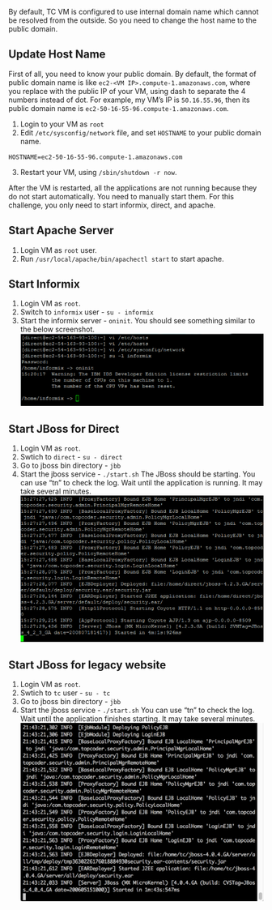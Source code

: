 By default, TC VM is configured to use internal domain name which cannot be resolved from the outside. So you need to change the host name to the public domain.

## Update Host Name
First of all, you need to know your public domain. By default, the format of public domain name is like `ec2-<VM IP>.compute-1.amazonaws.com`, where you replace <VM IP> with the public IP of your VM, using dash to separate the 4 numbers instead of dot. For example, my VM’s IP is `50.16.55.96`, then its public domain name is `ec2-50-16-55-96.compute-1.amazonaws.com`.

1. Login to your VM as `root`
2. Edit `/etc/sysconfig/network` file, and set `HOSTNAME` to your public domain name.
```
HOSTNAME=ec2-50-16-55-96.compute-1.amazonaws.com
```
3. Restart your VM, using `/sbin/shutdown -r now`.

After the VM is restarted, all the applications are not running because they do not start automatically. You need to manually start them. For this challenge, you only need to start informix, direct, and apache.

## Start Apache Server
1. Login VM as `root` user. 
2. Run `/usr/local/apache/bin/apachectl start` to start apache.

## Start Informix
1. Login VM as `root`. 
2. Switch to `informix` user - `su - informix`
3. Start the informix server - `oninit`. You should see something similar to the below screenshot.
![Start Informix](start_informix.png)
 
## Start JBoss for Direct
1. Login VM as `root`. 
2. Swtich to `direct` - `su - direct`
3. Go to jboss bin directory - `jbb`
4. Start the jboss service - `./start.sh`
The JBoss should be starting. You can use “tn” to check the log. Wait until the application is running. It may take several minutes.
![Start Direct Jboss](start_direct_jboss.png)

## Start JBoss for legacy website
1. Login VM as `root`. 
2. Swtich to `tc` user - `su - tc`
3. Go to jboss bin directory - `jbb`
4. Start the jboss service - `./start.sh`
You can use “tn” to check the log. Wait until the application finishes starting. It may take several minutes.
![Start TC Jboss](start_tc_jboss.png)

